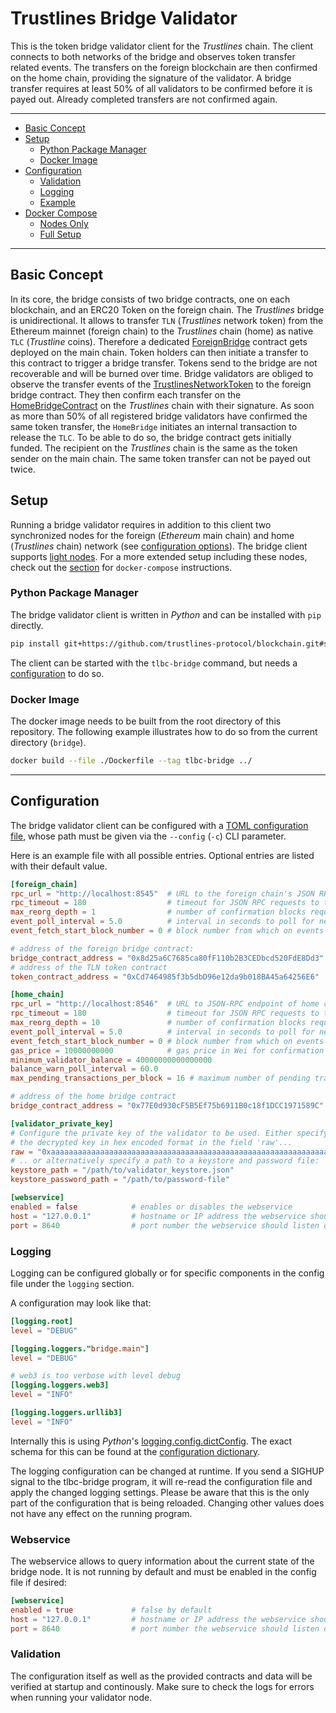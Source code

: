 # Trustlines Bridge Validator

This is the token bridge validator client for the _Trustlines_ chain.
The client connects to both networks of the bridge and observes token
transfer related events. The transfers on the foreign blockchain are then
confirmed on the home chain, providing the signature of the validator. A bridge
transfer requires at least 50% of all validators to be confirmed before it is payed
out. Already completed transfers are not confirmed again.

---

- [Basic Concept](#basic-concept)
- [Setup](#setup)
  - [Python Package Manager](#python-package-manager)
  - [Docker Image](#docker-image)
- [Configuration](#configuration)
  - [Validation](#validation)
  - [Logging](#logging)
  - [Example](#example)
- [Docker Compose](#docker-compose)
  - [Nodes Only](#nodes-only)
  - [Full Setup](#full-setup)

---

## Basic Concept

In its core, the bridge consists of two bridge contracts, one on each
blockchain, and an ERC20 Token on the foreign chain. The _Trustlines_ bridge is
unidirectional. It allows to transfer `TLN` (_Trustlines_ network token) from
the Ethereum mainnet (foreign chain) to the _Trustlines_ chain (home) as
native `TLC` (_Trustline_ coins). Therefore a dedicated
[ForeignBridge](../contracts/contracts/bridge/ForeignBridge.sol)
contract gets deployed on the main chain. Token holders can then initiate
a transfer to this contract to trigger a bridge transfer. Tokens send to the
bridge are not recoverable and will be burned over time. Bridge validators are
obliged to observe the transfer events of the
[TrustlinesNetworkToken](../contracts/contracts/token/TrustlinesNetworkToken.sol)
to the foreign bridge contract. They then confirm each transfer on the
[HomeBridgeContract](../contracts/contracts/bridge/HomeBridge.sol)
on the _Trustlines_ chain with their signature. As soon as more than 50% of all
registered bridge validators have confirmed the same token transfer, the
`HomeBridge` initiates an internal transaction to release the `TLC`. To be able
to do so, the bridge contract gets initially funded. The recipient on the
_Trustlines_ chain is the same as the token sender on the main chain. The same
token transfer can not be payed out twice.

## Setup

Running a bridge validator requires in addition to this client two synchronized
nodes for the foreign (_Ethereum_ main chain) and home (_Trustlines_ chain)
network (see [configuration options](#configuration)). The bridge client
supports [light
nodes](https://github.com/ethereum/wiki/wiki/Light-client-protocol). For a more
extended setup including these nodes, check out the
[section](#docker-compose) for `docker-compose` instructions.

### Python Package Manager

The bridge validator client is written in _Python_ and can be installed with `pip`
directly.

```bash
pip install git+https://github.com/trustlines-protocol/blockchain.git#subdirectory=bridge
```

The client can be started with the `tlbc-bridge` command, but needs
a [configuration](#configuration) to do so.

### Docker Image

The docker image needs to be built from the root directory of this repository.
The following example illustrates how to do so from the current directory
(`bridge`).

```bash
docker build --file ./Dockerfile --tag tlbc-bridge ../
```

---

## Configuration

The bridge validator client can be configured with a [TOML
configuration file](https://github.com/toml-lang/toml#spec), whose
path must be given via the `--config` (`-c`) CLI parameter.

Here is an example file with all possible entries. Optional entries
are listed with their default value.

```toml
[foreign_chain]
rpc_url = "http://localhost:8545"  # URL to the foreign chain's JSON RPC endpoint
rpc_timeout = 180                  # timeout for JSON RPC requests to the foreign chain node
max_reorg_depth = 1                # number of confirmation blocks required on the foreign chain
event_poll_interval = 5.0          # interval in seconds to poll for new events
event_fetch_start_block_number = 0 # block number from which on events should be fetched

# address of the foreign bridge contract:
bridge_contract_address = "0x8d25a6C7685ca80fF110b2B3CEDbcd520FdE8Dd3"
# address of the TLN token contract
token_contract_address = "0xCd7464985f3b5dbD96e12da9b018BA45a64256E6"

[home_chain]
rpc_url = "http://localhost:8546"  # URL to JSON-RPC endpoint of home chain node [HTTP(S) protocol]
rpc_timeout = 180                  # timeout for JSON RPC requests to the foreign chain node
max_reorg_depth = 10               # number of confirmation blocks required on the home chain
event_poll_interval = 5.0          # interval in seconds to poll for new events
event_fetch_start_block_number = 0 # block number from which on events should be fetched on home chain
gas_price = 10000000000            # gas price in Wei for confirmation transactions (default 10 GWei)
minimum_validator_balance = 40000000000000000
balance_warn_poll_interval = 60.0
max_pending_transactions_per_block = 16 # maximum number of pending transaction per reorg-unsafe block

# address of the home bridge contract
bridge_contract_address = "0x77E0d930cF5B5Ef75b6911B0c18f1DCC1971589C"

[validator_private_key]
# Configure the private key of the validator to be used. Either specify
# the decrypted key in hex encoded format in the field 'raw'...
raw = "0xaaaaaaaaaaaaaaaaaaaaaaaaaaaaaaaaaaaaaaaaaaaaaaaaaaaaaaaaaaaaaaaa"
# .. or alternatively specify a path to a keystore and password file:
keystore_path = "/path/to/validator_keystore.json"
keystore_password_path = "/path/to/password-file"

[webservice]
enabled = false            # enables or disables the webservice
host = "127.0.0.1"         # hostname or IP address the webservice should listen on
port = 8640                # port number the webservice should listen on
```

### Logging

Logging can be configured globally or for specific components in the
config file under the `logging` section.

A configuration may look like that:

```toml
[logging.root]
level = "DEBUG"

[logging.loggers."bridge.main"]
level = "DEBUG"

# web3 is too verbose with level debug
[logging.loggers.web3]
level = "INFO"

[logging.loggers.urllib3]
level = "INFO"
```

Internally this is using _Python_'s
[logging.config.dictConfig](https://docs.python.org/3/library/logging.config.html#logging.config.dictConfig).
The exact schema for this can be found at the [configuration
dictionary](https://docs.python.org/3/library/logging.config.html#logging-config-dictschema).

The logging configuration can be changed at runtime. If you send a
SIGHUP signal to the tlbc-bridge program, it will re-read the
configuration file and apply the changed logging settings. Please be
aware that this is the only part of the configuration that is being
reloaded. Changing other values does not have any effect on the
running program.

### Webservice

The webservice allows to query information about the current state of the bridge
node. It is not running by default and must be enabled in the config file if
desired:

```toml
[webservice]
enabled = true             # false by default
host = "127.0.0.1"         # hostname or IP address the webservice should listen on
port = 8640                # port number the webservice should listen on
```

### Validation

The configuration itself as well as the provided contracts and data will be
verified at startup and continously. Make sure to check the logs for errors when
running your validator node.
